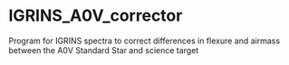 # IGRINS_A0V_corrector
Program for IGRINS spectra to correct differences in flexure and airmass between the A0V Standard Star and science target 
